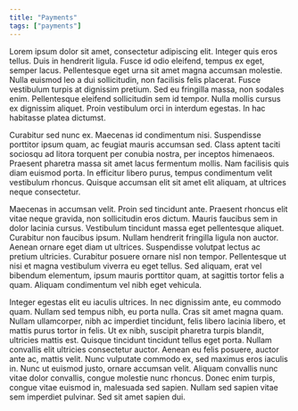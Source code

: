 ```yaml
---
title: "Payments"
tags: ["payments"]
---
```


Lorem ipsum dolor sit amet, consectetur adipiscing elit. Integer quis eros tellus. Duis in hendrerit ligula. Fusce id odio eleifend, tempus ex eget, semper lacus. Pellentesque eget urna sit amet magna accumsan molestie. Nulla euismod leo a dui sollicitudin, non facilisis felis placerat. Fusce vestibulum turpis at dignissim pretium. Sed eu fringilla massa, non sodales enim. Pellentesque eleifend sollicitudin sem id tempor. Nulla mollis cursus ex dignissim aliquet. Proin vestibulum orci in interdum egestas. In hac habitasse platea dictumst.

Curabitur sed nunc ex. Maecenas id condimentum nisi. Suspendisse porttitor ipsum quam, ac feugiat mauris accumsan sed. Class aptent taciti sociosqu ad litora torquent per conubia nostra, per inceptos himenaeos. Praesent pharetra massa sit amet lacus fermentum mollis. Nam facilisis quis diam euismod porta. In efficitur libero purus, tempus condimentum velit vestibulum rhoncus. Quisque accumsan elit sit amet elit aliquam, at ultrices neque consectetur.

Maecenas in accumsan velit. Proin sed tincidunt ante. Praesent rhoncus elit vitae neque gravida, non sollicitudin eros dictum. Mauris faucibus sem in dolor lacinia cursus. Vestibulum tincidunt massa eget pellentesque aliquet. Curabitur non faucibus ipsum. Nullam hendrerit fringilla ligula non auctor. Aenean ornare eget diam ut ultrices. Suspendisse volutpat lectus ac pretium ultricies. Curabitur posuere ornare nisl non tempor. Pellentesque ut nisi et magna vestibulum viverra eu eget tellus. Sed aliquam, erat vel bibendum elementum, ipsum mauris porttitor quam, at sagittis tortor felis a quam. Aliquam condimentum vel nibh eget vehicula.

Integer egestas elit eu iaculis ultrices. In nec dignissim ante, eu commodo quam. Nullam sed tempus nibh, eu porta nulla. Cras sit amet magna quam. Nullam ullamcorper, nibh ac imperdiet tincidunt, felis libero lacinia libero, et mattis purus tortor in felis. Ut ex nibh, suscipit pharetra turpis blandit, ultricies mattis est. Quisque tincidunt tincidunt tellus eget porta. Nullam convallis elit ultricies consectetur auctor. Aenean eu felis posuere, auctor ante ac, mattis velit. Nunc vulputate commodo ex, sed maximus eros iaculis in. Nunc ut euismod justo, ornare accumsan velit. Aliquam convallis nunc vitae dolor convallis, congue molestie nunc rhoncus. Donec enim turpis, congue vitae euismod in, malesuada sed sapien. Nullam sed sapien vitae sem imperdiet pulvinar. Sed sit amet sapien dui.
